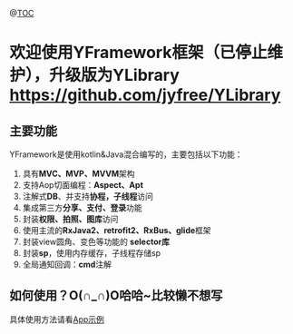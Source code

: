 @[TOC](YFramework框架)

# 欢迎使用YFramework框架（已停止维护），升级版为YLibrary https://github.com/jyfree/YLibrary


## 主要功能

YFramework是使用kotlin&Java混合编写的，主要包括以下功能：

 1. 具有**MVC、MVP、MVVM**架构
 2. 支持Aop切面编程：**Aspect、Apt**
 3. 注解式**DB**、并支持**协程，子线程**访问
 4. 集成第三方**分享、支付、登录**功能
 5. 封装**权限、拍照、图库**访问
 6. 使用主流的**RxJava2、retrofit2、RxBus、glide**框架
 7. 封装view圆角、变色等功能的 **selector库**
 8. 封装**sp**，使用内存缓存，子线程存储sp
 9. 全局通知回调：**cmd**注解

## 如何使用？O(∩_∩)O哈哈~比较懒不想写

具体使用方法请看[App示例](https://github.com/jyfree/YFramework/tree/master/app)



